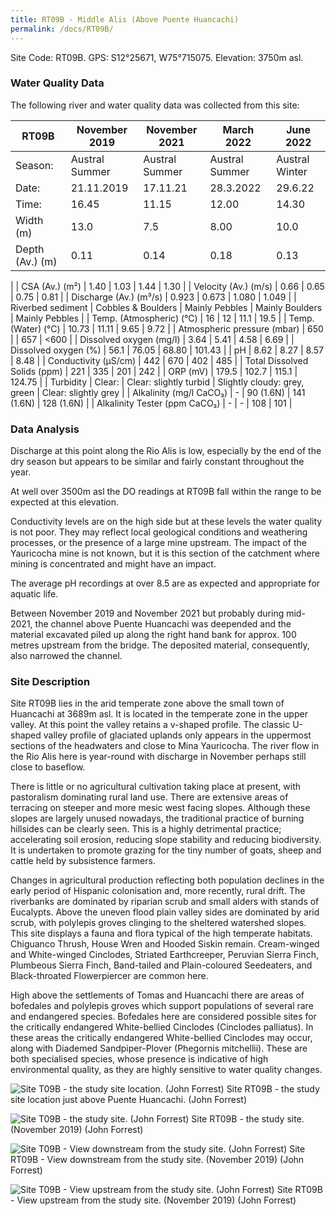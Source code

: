```yaml
---
title: RT09B - Middle Alis (Above Puente Huancachi)
permalink: /docs/RT09B/
---
```


Site Code: RT09B.  GPS: S12°25671, W75°715075. Elevation:
3750m asl.


### Water Quality Data

The following river and water quality data was collected from this site:

|     RT09B                            |     November 2019         |     November 2021             |     March 2022                      |     June 2022               |
|--------------------------------------|---------------------------|-------------------------------|-------------------------------------|-----------------------------|
|     Season:                          |     Austral Summer        |     Austral Summer            |     Austral Summer                  |     Austral Winter          |
|     Date:                            |     21.11.2019            |     17.11.21                  |     28.3.2022                       |     29.6.22                 |
|     Time:                            |     16.45                 |     11.15                     |     12.00                           |     14.30                   |
|     Width (m)                        |     13.0                  |     7.5                       |      8.00                           |     10.0                    |
|     Depth (Av.) (m)                  |     0.11                  |     0.14                      |      0.18                           |     0.13     
|
|     CSA (Av.) (m²)                   |     1.40                  |     1.03                      |      1.44                           |     1.30                    |
|     Velocity (Av.) (m/s)             |     0.66                  |     0.65                      |      0.75                           |     0.81                    |
|     Discharge (Av.) (m³/s)           |     0.923                 |     0.673                     |     1.080                           |     1.049                   |
|     Riverbed sediment                |     Cobbles & Boulders    |     Mainly Pebbles            |     Mainly Boulders                 |     Mainly Pebbles          |
|     Temp. (Atmospheric) (°C)         |     16                    |     12                        |     11.1                            |     19.5                    |
|     Temp. (Water) (°C)               |     10.73                 |     11.11                     |     9.65                            |     9.72                    |
|     Atmospheric pressure (mbar)      |     650                   |                               |     657                             |     <600                    |
|     Dissolved oxygen (mg/l)          |     3.64                  |     5.41                      |     4.58                            |     6.69                    |
|     Dissolved oxygen (%)             |     56.1                  |     76.05                     |     68.80                           |     101.43                  |
|     pH                               |     8.62                  |     8.27                      |     8.57                            |     8.48                    |
|     Conductivity (µS/cm)             |     442                   |     670                       |     402                             |     485                     |
|     Total Dissolved Solids (ppm)     |     221                   |     335                       |     201                             |     242                     |
|     ORP (mV)                         |     179.5                 |     102.7                     |     115.1                           |     124.75                  |
|     Turbidity                        |     Clear:                |     Clear: slightly turbid    |     Slightly cloudy: grey, green    |     Clear: slightly grey    |
|     Alkalinity (mg/l CaCO₃)          |     -                     |     90 (1.6N)                 |     141 (1.6N)                      |     128 (1.6N)              |
|     Alkalinity Tester (ppm CaCO₃)    |     -                     |     -                         |     108                             |     101                     |


### Data Analysis
Discharge at this point along the Rio Alis is low, especially by the end of the dry season but appears to be similar and fairly constant throughout the year.     

At well over 3500m asl the DO readings at RT09B fall within the range to be expected at this elevation.

Conductivity levels are on the high side but at these levels the water quality is not poor. They may reflect local geological conditions and weathering processes, or the presence of a large mine upstream. The impact of the Yauricocha mine is not known, but it is this section of the catchment where mining is concentrated and might have an impact.

The average pH recordings at over 8.5 are as expected and appropriate for aquatic life.

Between November 2019 and November 2021 but probably during mid-2021, the channel above Puente Huancachi was deepended and the material excavated piled up along the right hand bank for approx. 100 metres upstream from the bridge. The deposited material, consequently, also narrowed the channel.


### Site Description
Site RT09B lies in the arid temperate zone above the small town of Huancachi at 3689m asl. It is located in the temperate zone in the upper valley. At this point the valley retains a v-shaped profile. The classic U-shaped valley profile of glaciated uplands only appears in the uppermost sections of the headwaters and close to Mina Yauricocha. The river flow in the Rio Alis here is year-round with discharge in November perhaps still close to baseflow. 

There is little or no agricultural cultivation taking place at present, with pastoralism dominating rural land use. There are extensive areas of terracing on steeper and more mesic west facing slopes. Although these slopes are largely unused nowadays, the traditional practice of burning hillsides can be clearly seen. This is a highly detrimental practice; accelerating soil erosion, reducing slope stability and reducing biodiversity. It is undertaken to promote grazing for the tiny number of goats, sheep and cattle held by subsistence farmers.

Changes in agricultural production reflecting both population declines in the early period of Hispanic colonisation and, more recently, rural drift. The riverbanks are dominated by riparian scrub and small alders with stands of Eucalypts. Above the uneven flood plain valley sides are dominated by arid scrub, with polylepis groves clinging to the sheltered watershed slopes. This site displays a fauna and flora typical of the high temperate habitats. Chiguanco Thrush, House Wren and Hooded Siskin remain. Cream-winged and White-winged Cinclodes, Striated Earthcreeper, Peruvian Sierra Finch, Plumbeous Sierra Finch, Band-tailed and Plain-coloured Seedeaters, and Black-throated Flowerpiercer are common here.    

High above the settlements of Tomas and Huancachi there are areas of bofedales and polylepis groves which support populations of several rare and endangered species. Bofedales here are considered possible sites for the critically endangered White-bellied Cinclodes (Cinclodes palliatus). In these areas the critically endangered White-bellied Cinclodes may occur, along with Diademed Sandpiper-Plover (Phegornis mitchellii). These are both specialised species, whose presence is indicative of high environmental quality, as they are highly sensitive to water quality changes.


![Site T09B - the study site location. (John Forrest)](/assets/SiteDescriptions/T9/RT9BMiddleAlisvalley.jpg)
Site RT09B - the study site location just above Puente Huancachi. (John Forrest)


![Site T09B - the study site. (John Forrest)](/assets/SiteDescriptions/T9/T9BStudysite.JPG)
Site RT09B - the study site. (November 2019) (John Forrest)


![Site T09B - View downstream from the study site. (John Forrest)](/assets/SiteDescriptions/T9/T9BViewdownstream.JPG)
Site RT09B - View downstream from the study site. (November 2019) (John Forrest)


![Site T09B - View upstream from the study site. (John Forrest)](/assets/SiteDescriptions/T9/T9BViewupstream.JPG)
Site RT09B - View upstream from the study site. (November 2019) (John Forrest)

